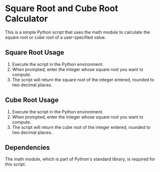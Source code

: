 # **Square Root and Cube Root Calculator**
This is a simple Python script that uses the math module to calculate the square root or cube root of a user-specified value.

## Square Root Usage
1.	Execute the script in the Python environment.
2.	When prompted, enter the integer whose square root you want to compute.
3.	The script will return the square root of the integer entered, rounded to two decimal places.
## Cube Root Usage
1.	Execute the script in the Python environment.
2.	When prompted, enter the integer whose square root you want to compute.
3.	The script will return the cube root of the integer entered, rounded to two decimal places..
## Dependencies
The math module, which is part of Python's standard library, is required for this script.
